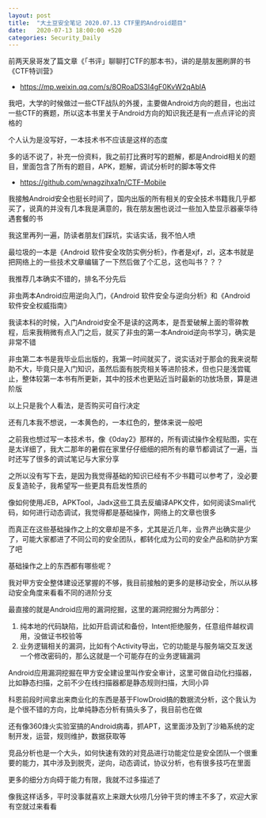 ```yaml
---
layout: post
title:  "大土豆安全笔记 2020.07.13 CTF里的Android题目"
date:   2020-07-13 18:00:00 +520
categories: Security_Daily
---
```


前两天泉哥发了篇文章《「书评」聊聊打CTF的那本书》，讲的是朋友圈刷屏的书《CTF特训营》
- https://mp.weixin.qq.com/s/8ORoaDS3I4gF0KvW2qAblA

我吧，大学的时候做过一些CTF战队的外援，主要做Android方向的题目，也出过一些CTF的赛题，所以这本书里关于Android方向的知识我还是有一点点评论的资格的

个人认为是没写好，一本技术书不应该是这样的态度

多的话不说了，补充一份资料，我之前打比赛时写的题解，都是Android相关的题目，里面包含了所有的题目，APK，题解，调试分析时的脚本等文件
- https://github.com/wnagzihxa1n/CTF-Mobile

我接触Android安全也挺长时间了，国内出版的所有相关的安全技术书籍我几乎都买了，说真的并没有几本我是满意的，我在朋友圈也说过一些加入垫显示器豪华待遇套餐的书

我这里再列一遍，防读者朋友们踩坑，实话实话，我不怕人喷

最垃圾的一本是《Android 软件安全攻防实例分析》，作者是xjf，zl，这本书就是把网络上的一些技术文章编辑了一下然后做了个汇总，这也叫书？？？

我推荐几本确实不错的，排名不分先后

非虫两本Android应用逆向入门，《Android 软件安全与逆向分析》和《Android 软件安全权威指南》

我读本科的时候，入门Android安全不是读的这两本，是吾爱破解上面的零碎教程，后来我稍微有点入门之后，就买了非虫的第一本Android逆向书学习，确实是非常不错

非虫第二本书是我毕业后出版的，我第一时间就买了，说实话对于那会的我来说帮助不大，毕竟只是入门知识，虽然后面有脱壳相关等进阶技术，但也只是浅尝辄止，整体较第一本书有所更新，其中的技术也更贴近当时最新的功放场景，算是进阶版

以上只是我个人看法，是否购买可自行决定

还有几本我不想说，一本黄色的，一本红色的，整体来说一般吧

之前我也想过写一本技术书，像《0day2》那样的，所有调试操作全程贴图，实在是太详细了，我大二那年的暑假在家里仔仔细细的把所有的章节都调试了一遍，当时还写了很多的调试笔记与大家分享

之所以没有写下去，是因为我觉得基础的知识已经有不少书籍可以参考了，没必要反复造轮子，我希望写一些更具有启发性质的

像如何使用JEB，APKTool，Jadx这些工具去反编译APK文件，如何阅读Smali代码，如何进行动态调试，我觉得都是基础操作，网络上的文章也很多

而真正在这些基础操作之上的文章却是不多，尤其是近几年，业界产出确实是少了，可能大家都进了不同公司的安全团队，都转化成为公司的安全产品和防护方案了吧

基础操作之上的东西都有哪些呢？

我对甲方安全整体建设还掌握的不够，我目前接触的更多的是移动安全，所以从移动安全角度来看看不同的进阶分支

最直接的就是Android应用的漏洞挖掘，这里的漏洞挖掘分为两部分：
1. 纯本地的代码缺陷，比如开启调试和备份，Intent拒绝服务，任意组件越权调用，没做证书校验等
2. 业务逻辑相关的漏洞，比如有个Activity导出，它的功能是与服务端交互发送一个修改密码的，那么这就是一个可能存在的业务逻辑漏洞

Android应用漏洞挖掘在甲方安全建设里叫作安全审计，这里可做自动化扫描器，比如静态扫描，之前不少在线扫描器都是静态规则扫描，大同小异

科恩前段时间拿出来商业化的东西是基于FlowDroid搞的数据流分析，这个我认为是个很不错的方向，比单纯静态分析有搞头多了，我目前也在做

还有像360烽火实验室搞的Android病毒，抓APT，这里面涉及到了沙箱系统的定制开发，运营，规则维护，数据获取等

竞品分析也是一个大头，如何快速有效的对竞品进行功能定位是安全团队一个很重要的能力，其中涉及到脱壳，逆向，动态调试，协议分析，也有很多技巧在里面

更多的细分方向碍于能力有限，我就不过多描述了

像我这样话多，平时没事就喜欢上来跟大伙唠几分钟干货的博主不多了，欢迎大家有空就过来看看